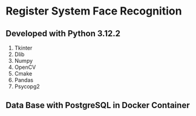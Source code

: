 # Register System Face Recognition

## Developed with Python 3.12.2
1. Tkinter
2. Dlib
3. Numpy
4. OpenCV
5. Cmake
6. Pandas
7. Psycopg2

## Data Base with PostgreSQL in Docker Container
